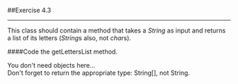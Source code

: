 ##Exercise 4.3
***

This class should contain a method that takes a *String* as input
and returns a list of its letters (*String*s also, not *char*s).



####Code the getLettersList method.

<div class="hint">
  You don't need objects here...
</div>

<div class="hint">
  Don't forget to return the appropriate type: String[], not String.
</div>